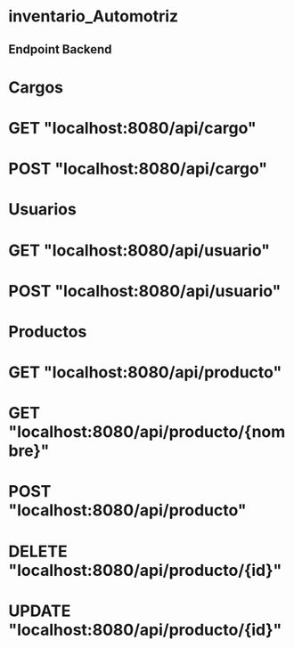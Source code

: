 # inventario_Automotriz 

## Endpoint Backend
# Cargos

# GET "localhost:8080/api/cargo"
# POST "localhost:8080/api/cargo"

# Usuarios 
# GET "localhost:8080/api/usuario"
# POST "localhost:8080/api/usuario"

# Productos
# GET    "localhost:8080/api/producto"
# GET    "localhost:8080/api/producto/{nombre}"
# POST   "localhost:8080/api/producto"
# DELETE "localhost:8080/api/producto/{id}"
# UPDATE "localhost:8080/api/producto/{id}"
